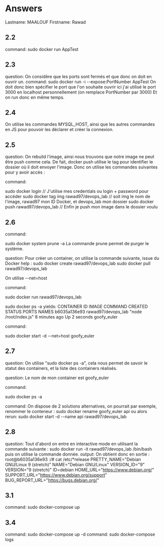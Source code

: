 # Answers

Lastname: MAALOUF
Firstname: Rawad

## 2.2
command: sudo docker run AppTest

## 2.3
question: On considère que les ports sont fermés et que donc on doit en ouvrir un. 
command: sudo docker run -i --expose:PortNumber AppTest 
On doit donc bien spécifier le port que l'on souhaite ouvrir ici j'ai utilisé le port 3000 en localhost personnellement (on remplace PortNumber par 3000)
Et on run donc en même temps.

## 2.4
  On utilise les commandes MYSQL_HOST, ainsi que les autres commandes en JS pour pouvoir les déclarer et créer la connexion.
## 2.5
question:
On rebuild l'image, ainsi nous trouvons que notre image ne peut être push comme cela.
De fait, docker push utilise le tag pour identifier le dossier où il doit envoyer l'image.
Donc on utilise les commandes suivantes pour y avoir accès : 

command:

sudo docker login // J'utilise mes credentials ou login + password pour accéder
sudo docker tag img rawad97/devops_lab // soit img le nom de l'image, rawad97 mon ID Docker, et devops_lab mon dossier
sudo docker push rawad97/devops_lab  // Enfin je push mon image dans le dossier voulu

## 2.6
command:

sudo docker system prune -a 
La commande prune permet de purger le système.

question:
Pour créer un container, on utilise la commande suivante, issue du Docker help : sudo docker create rawad97/devops_lab
sudo docker pull rawad97/devops_lab

On utilise --net=host  

command:

sudo docker run rawad97/devops_lab

sudo docker ps -a yields:
CONTAINER ID        IMAGE                     COMMAND                  CREATED             STATUS              PORTS               NAMES
b6035a136e93        rawad97/devops_lab   "node /root/index.js"       8 minutes ago       Up 2 seconds                          goofy_euler

command:

sudo docker start -d --net=host goofy_euler

## 2.7
question: On utilise "sudo docker ps -a", cela nous permet de savoir le statut des containers, et la liste des containers réalisés.

question: Le nom de mon container est goofy_euler

command:

sudo docker ps -a

command: 
On dispose de 2 solutions alternatives, on pourrait par exemple, renommer le conteneur : sudo docker rename goofy_euler api ou alors rerun: 
sudo docker start -d --name api rawad97/devops_lab


## 2.8
question: Tout d'abord on entre en interactive mode en utilisant la commande suivante : sudo docker run -it rawad97/devops_lab /bin/bash
puis on utilise la commande donnée.
output:
On obtient donc en sortie : 
root@b6035a136e93 :/# cat /etc/*release
PRETTY_NAME="Debian GNU/Linux 9 (stretch)"
NAME="Debian GNU/Linux"
VERSION_ID="9"
VERSION="9 (stretch)"
ID=debian
HOME_URL="https://www.debian.org/"
SUPPORT_URL="https://www.debian.org/support"
BUG_REPORT_URL="https://bugs.debian.org/"


## 3.1
command: sudo docker-compose up

## 3.4
command: sudo docker-compose up -d
command: sudo docker-compose logs
